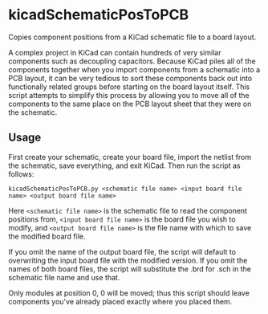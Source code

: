 kicadSchematicPosToPCB
======================

Copies component positions from a KiCad schematic file to a board layout.

A complex project in KiCad can contain hundreds of very similar components such
as decoupling capacitors.  Because KiCad piles all of the components together
when you import components from a schematic into a PCB layout, it can be very
tedious to sort these components back out into functionally related groups
before starting on the board layout itself.  This script attempts to simplify
this process by allowing you to move all of the components to the same place on
the PCB layout sheet that they were on the schematic.

Usage
-----

First create your schematic, create your board file, import the netlist from
the schematic, save everything, and exit KiCad.  Then run the script as
follows:

    kicadSchematicPosToPCB.py <schematic file name> <input board file name> <output board file name>

Here `<schematic file name>` is the schematic file to read the component
positions from, `<input board file name>` is the board file you wish to modify,
and `<output board file name>` is the file name with which to save the modified
board file.

If you omit the name of the output board file, the script will default to
overwriting the input board file with the modified version.  If you omit the
names of both board files, the script will substitute the .brd for .sch in the
schematic file name and use that.

Only modules at position 0, 0 will be moved; thus this script should leave
components you've already placed exactly where you placed them.
